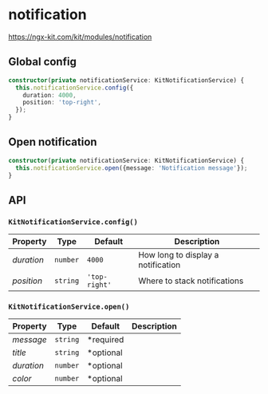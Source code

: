 # notification

https://ngx-kit.com/kit/modules/notification

## Global config

```typescript
constructor(private notificationService: KitNotificationService) {
  this.notificationService.config({
    duration: 4000,
    position: 'top-right',    
  });
}
```

## Open notification

```typescript
constructor(private notificationService: KitNotificationService) {
  this.notificationService.open({message: 'Notification message'});
}
```

## API

### `KitNotificationService.config()`

| Property | Type | Default | Description |
| --- | --- | --- | --- |
| *duration* | `number` | `4000` | How long to display a notification |
| *position* | `string` | `'top-right'` | Where to stack notifications |

### `KitNotificationService.open()`

| Property | Type | Default | Description |
| --- | --- | --- | --- |
| *message* | `string` | *required | |
| *title* | `string` | *optional | |
| *duration* | `number` | *optional | |
| *color* | `number` | *optional | |
